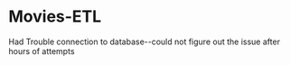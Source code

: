 # Movies-ETL
Had Trouble connection to database--could not figure out the issue after hours of attempts
